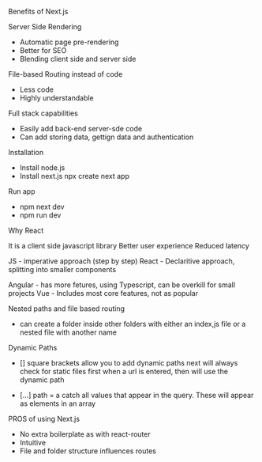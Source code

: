 Benefits of Next.js

Server Side Rendering

- Automatic page pre-rendering
- Better for SEO
- Blending client side and server side

File-based Routing instead of code

- Less code
- Highly understandable

Full stack capabilities

- Easily add back-end server-sde code
- Can add storing data, gettign data and authentication

Installation

- Install node.js
- Install next.js npx create next app

Run app

- npm next dev
- npm run dev

Why React

It is a client side javascript library
Better user experience
Reduced latency

JS - imperative approach (step by step)
React - Declaritive approach, splitting into smaller components

Angular - has more fetures, using Typescript, can be overkill for small projects
Vue - Includes most core features, not as popular

Nested paths and file based routing

- can create a folder inside other folders with either an index,js file or a nested file with another name

Dynamic Paths

- [] square brackets allow you to add dynamic paths
  next will always check for static files first when a url is entered, then will use the dynamic path

- [...] path = a catch all values that appear in the query. These will appear as elements in an array

PROS of using Next.js

- No extra boilerplate as with react-router
- Intuitive
- File and folder structure influences routes
